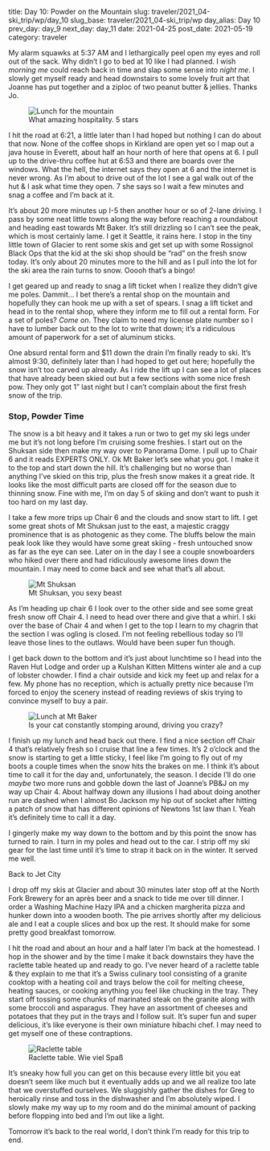 title: Day 10: Powder on the Mountain
slug: traveler/2021_04-ski_trip/wp/day_10
slug_base: traveler/2021_04-ski_trip/wp
day_alias: Day 10
prev_day: day_9
next_day: day_11
date: 2021-04-25
post_date: 2021-05-19
category: traveler

My alarm squawks at 5:37 AM and I lethargically peel open my eyes and roll out of the sack. Why didn’t I go to bed at 10 like I had planned. I wish *morning me* could reach back in time and slap some sense into *night me*. I slowly get myself ready and head downstairs to some lovely fruit art that Joanne has put together and a ziploc of two peanut butter & jellies. Thanks Jo.

<figure class="figure">
  <div class="row">
    <img class="figure-img img-fluid" src="/theme/images/mountain_lunch.jpg" alt="Lunch for the mountain">
  </div>
  <figcaption class="figure-caption">What amazing hospitality. 5 stars</figcaption>
</figure>

I hit the road at 6:21, a little later than I had hoped but nothing I can do about that now. None of the coffee shops in Kirkland are open yet so I map out a java house in Everett, about half an hour north of here that opens at 6. I pull up to the drive-thru coffee hut at 6:53 and there are boards over the windows. What the hell, the internet says they open at 6 and the internet is never wrong. As I’m about to drive out of the lot I see a gal walk out of the hut & I ask what time they open. 7 she says so I wait a few minutes and snag a coffee and I’m back at it.

It’s about 20 more minutes up I-5 then another hour or so of 2-lane driving. I pass by some neat little towns along the way before reaching a roundabout and heading east towards Mt Baker. It’s still drizzling so I can’t see the peak, which is most certainly lame. I get it Seattle, it rains here. I stop in the tiny little town of Glacier to rent some skis and get set up with some Rossignol Black Ops that the kid at the ski shop should be “rad” on the fresh snow today. It’s only about 20 minutes more to the hill and as I pull into the lot for the ski area the rain turns to snow. Ooooh that’s a bingo!

I get geared up and ready to snag a lift ticket when I realize they didn’t give me poles. Dammit… I bet there’s a rental shop on the mountain and hopefully they can hook me up with a set of spears. I snag a lift ticket and head in to the rental shop, where they inform me to fill out a rental form. For a set of poles? *Come on*. They claim to need my license plate number so I have to lumber back out to the lot to write that down; it’s a ridiculous amount of paperwork for a set of aluminum sticks.

One absurd rental form and $11 down the drain I’m finally ready to ski. It’s almost 9:30, definitely later than I had hoped to get out here; hopefully the snow isn’t too carved up already. As I ride the lift up I can see a lot of places that have already been skied out but a few sections with some nice fresh pow. They only got 1” last night but I can’t complain about the first fresh snow of the trip.

<h3 class="article-subheader">Stop, Powder Time</h3>

The snow is a bit heavy and it takes a run or two to get my ski legs under me but it’s not long before I’m cruising some freshies. I start out on the Shuksan side then make my way over to Panorama Dome. I pull up to Chair 6 and it reads EXPERTS ONLY. Ok Mt Baker let’s see what you got. I make it to the top and start down the hill. It’s challenging but no worse than anything I’ve skied on this trip, plus the fresh snow makes it a great ride. It looks like the most difficult parts are closed off for the season due to thinning snow. Fine with me, I’m on day 5 of skiing and don’t want to push it too hard on my last day.

I take a few more trips up Chair 6 and the clouds and snow start to lift. I get some great shots of Mt Shuksan just to the east, a majestic craggy prominence that is as photogenic as they come. The bluffs below the main peak look like they would have some great skiing - fresh untouched snow as far as the eye can see. Later on in the day I see a couple snowboarders who hiked over there and had ridiculously awesome lines down the mountain. I may need to come back and see what that’s all about.

<figure class="figure">
  <div class="row">
    <img class="figure-img img-fluid" src="/theme/images/shuksan.jpg" alt="Mt Shuksan">
  </div>
  <figcaption class="figure-caption">Mt Shuksan, you sexy beast</figcaption>
</figure>

As I’m heading up chair 6 I look over to the other side and see some great fresh snow off Chair 4. I need to head over there and give that a whirl. I ski over the base of Chair 4 and when I get to the top I learn to my chagrin that the section I was ogling is closed. I’m not feeling rebellious today so I’ll leave those lines to the outlaws. Would have been super fun though.

I get back down to the bottom and it’s just about lunchtime so I head into the Raven Hut Lodge and order up a Kulshan Kitten Mittens winter ale and a cup of lobster chowder. I find a chair outside and kick my feet up and relax for a few. My phone has no reception, which is actually pretty nice because I’m forced to enjoy the scenery instead of reading reviews of skis trying to convince myself to buy a pair.

<figure class="figure image-vert">
  <div class="row">
    <img class="figure-img img-fluid" src="/theme/images/baker_lunch.jpg" alt="Lunch at Mt Baker">
  </div>
  <figcaption class="figure-caption">Is your cat constantly stomping around, driving you crazy?</figcaption>
</figure>

I finish up my lunch and head back out there. I find a nice section off Chair 4 that’s relatively fresh so I cruise that line a few times. It’s 2 o’clock and the snow is starting to get a little sticky, I feel like I’m going to fly out of my boots a couple times when the snow hits the brakes on me. I think it’s about time to call it for the day and, unfortunately, the season. I decide I’ll do one *maybe* two more runs and gobble down the last of Joanne’s PB&J on my way up Chair 4. About halfway down any illusions I had about doing another run are dashed when I almost Bo Jackson my hip out of socket after hitting a patch of snow that has different opinions of Newtons 1st law than I. Yeah it’s definitely time to call it a day.

I gingerly make my way down to the bottom and by this point the snow has turned to rain. I turn in my poles and head out to the car. I strip off my ski gear for the last time until it’s time to strap it back on in the winter. It served me well.

<p class="article-subheader">Back to Jet City</p>

I drop off my skis at Glacier and about 30 minutes later stop off at the North Fork Brewery for an après beer and a snack to tide me over till dinner. I order a Washing Machine Hazy IPA and a chicken margherita pizza and hunker down into a wooden booth. The pie arrives shortly after my delicious ale and I eat a couple slices and box up the rest. It should make for some pretty good breakfast tomorrow.

I hit the road and about an hour and a half later I’m back at the homestead. I hop in the shower and by the time I make it back downstairs they have the raclette table heated up and ready to go. I’ve never heard of a raclette table & they explain to me that it’s a Swiss culinary tool consisting of a granite cooktop with a heating coil and trays below the coil for melting cheese, heating sauces, or cooking anything you feel like chucking in the tray. They start off tossing some chunks of marinated steak on the granite along with some broccoli and asparagus. They have an assortment of cheeses and potatoes that they put in the trays and I follow suit. It’s super fun and super delicious, it’s like everyone is their own miniature hibachi chef. I may need to get myself one of these contraptions.

<figure class="figure">
  <div class="row">
    <img class="figure-img img-fluid" src="/theme/images/raclette.jpg" alt="Raclette table">
  </div>
  <figcaption class="figure-caption">Raclette table. Wie viel Spaß</figcaption>
</figure>

It’s sneaky how full you can get on this because every little bit you eat doesn’t seem like much but it eventually adds up and we all realize too late that we overstuffed ourselves. We sluggishly gather the dishes for Greg to heroically rinse and toss in the dishwasher and I’m absolutely wiped. I slowly make my way up to my room and do the minimal amount of packing before flopping into bed and I’m out like a light.

Tomorrow it’s back to the real world, I don’t think I’m ready for this trip to end.